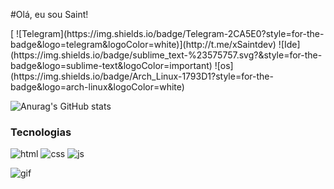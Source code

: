 #Olá, eu sou Saint!
</hr>
[ ![Telegram](https://img.shields.io/badge/Telegram-2CA5E0?style=for-the-badge&logo=telegram&logoColor=white)](http://t.me/xSaintdev)
![Ide](https://img.shields.io/badge/sublime_text-%23575757.svg?&style=for-the-badge&logo=sublime-text&logoColor=important)
![os](https://img.shields.io/badge/Arch_Linux-1793D1?style=for-the-badge&logo=arch-linux&logoColor=white)

![Anurag's GitHub stats](https://github-readme-stats.vercel.app/api?username=saint-dev&show_icons=true&theme=dracula)

### Tecnologias
![html](https://img.shields.io/badge/HTML5-E34F26?style=for-the-badge&logo=html5&logoColor=white)
![css](https://img.shields.io/badge/CSS3-1572B6?style=for-the-badge&logo=css3&logoColor=white)
![js](https://img.shields.io/badge/JavaScript-323330?style=for-the-badge&logo=javascript&logoColor=F7DF1E)

![gif](https://steamuserimages-a.akamaihd.net/ugc/949599512600537346/10AF91C3120D444569F4F7DA3BDA9E2630831D0A/?imw=512&imh=304&ima=fit&impolicy=Letterbox&imcolor=%23000000&letterbox=true)
